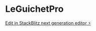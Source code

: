 # LeGuichetPro

[Edit in StackBlitz next generation editor ⚡️](https://stackblitz.com/~/github.com/gharbiz/LeGuichetPro)